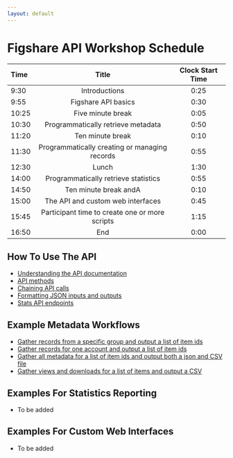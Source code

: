 ```yaml
---
layout: default
---
```


# Figshare API Workshop Schedule


| Time   |  Title                                         | Clock Start Time    |
| :---   |    :----:                                      |              :---:  |
| 9:30   | Introductions                                  | 0:25                |
| 9:55   | Figshare API basics                            | 0:30                |
| 10:25  | Five minute break                              | 0:05                |
| 10:30  | Programmatically retrieve metadata             | 0:50                |
| 11:20  | Ten minute break                               | 0:10                |
| 11:30  | Programmatically creating or managing records  | 0:55                |
| 12:30  | Lunch                                          | 1:30                |
| 14:00  | Programmatically retrieve statistics           | 0:55                |
| 14:50  | Ten minute break andA                          | 0:10                |
| 15:00  | The API and custom web interfaces              | 0:45                |
| 15:45  | Participant time to create one or more scripts | 1:15                |
| 16:50  | End                                            | 0:00                |

## How To Use The API

- [Understanding the API documentation](./understanding-api-documentation.html)
- [API methods](./api-methods.html)
- [Chaining API calls](./chain-api-calls.html)
- [Formatting JSON inputs and outputs](./formatting.html)
- [Stats API endpoints](./stats-endpoints.html)

## Example Metadata Workflows
- [Gather records from a specific group and output a list of item ids](./another-page.html)
- [Gather records for one account and output a list of item ids](./another-page.html)
- [Gather all metadata for a list of item ids and output both a json and CSV file](./another-page.html)
- [Gather views and downloads for a list of items and output a CSV](./another-page.html)

## Examples For Statistics Reporting
 - To be added

## Examples For Custom Web Interfaces
 - To be added
